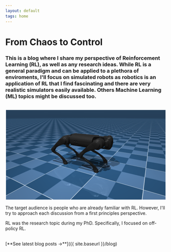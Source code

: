 ```yaml
---
layout: default
tags: home
---
```


# From Chaos to Control

### This is a blog where I share my perspective of Reinforcement Learning (RL), as well as any research ideas. While RL is a general paradigm and can be applied to a plethora of enviroments, I'll focus on simulated robots as robotics is an application of RL that I find fascinating and there are very realistic simulators easily available. Others Machine Learning (ML) topics might be discussed too.
<br>


<div style="text-align: center;">
    <img src="images/go1/go1.png" alt="Sample Image" width="500" />
</div>

The target audience is people who are already familiar with RL. However, I'll try to approach each discussion from a first principles perspective. 
<br>

RL was the research topic during my PhD. Specifically, I focused on off-policy RL.

<br>
[**See latest blog posts →**]({{ site.baseurl }}/blog)
